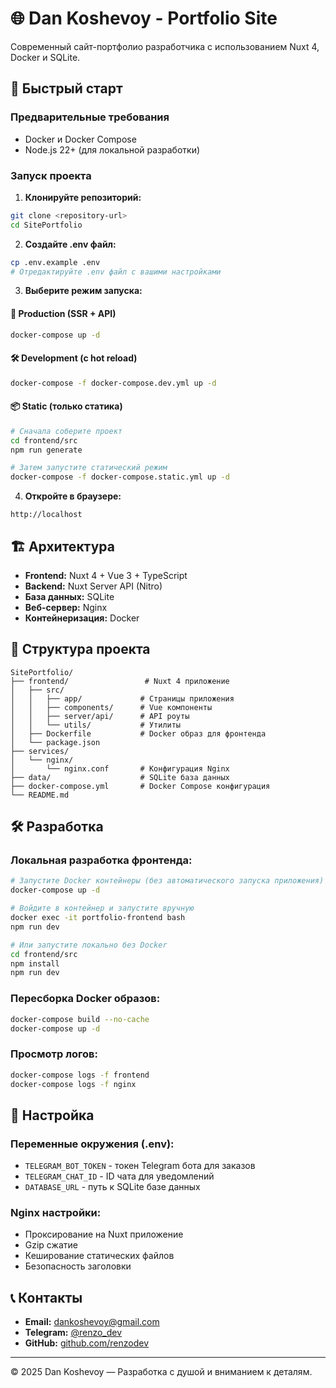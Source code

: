 # 🌐 Dan Koshevoy - Portfolio Site

Современный сайт-портфолио разработчика с использованием Nuxt 4, Docker и SQLite.

## 🚀 Быстрый старт

### Предварительные требования
- Docker и Docker Compose
- Node.js 22+ (для локальной разработки)

### Запуск проекта

1. **Клонируйте репозиторий:**
```bash
git clone <repository-url>
cd SitePortfolio
```

2. **Создайте .env файл:**
```bash
cp .env.example .env
# Отредактируйте .env файл с вашими настройками
```

3. **Выберите режим запуска:**

#### 🚀 Production (SSR + API)
```bash
docker-compose up -d
```

#### 🛠️ Development (с hot reload)
```bash
docker-compose -f docker-compose.dev.yml up -d
```

#### 📦 Static (только статика)
```bash
# Сначала соберите проект
cd frontend/src
npm run generate

# Затем запустите статический режим
docker-compose -f docker-compose.static.yml up -d
```

4. **Откройте в браузере:**
```
http://localhost
```

## 🏗️ Архитектура

- **Frontend:** Nuxt 4 + Vue 3 + TypeScript
- **Backend:** Nuxt Server API (Nitro)
- **База данных:** SQLite
- **Веб-сервер:** Nginx
- **Контейнеризация:** Docker

## 📁 Структура проекта

```
SitePortfolio/
├── frontend/                 # Nuxt 4 приложение
│   ├── src/
│   │   ├── app/             # Страницы приложения
│   │   ├── components/      # Vue компоненты
│   │   ├── server/api/      # API роуты
│   │   └── utils/           # Утилиты
│   ├── Dockerfile           # Docker образ для фронтенда
│   └── package.json
├── services/
│   └── nginx/
│       └── nginx.conf       # Конфигурация Nginx
├── data/                    # SQLite база данных
├── docker-compose.yml       # Docker Compose конфигурация
└── README.md
```

## 🛠️ Разработка

### Локальная разработка фронтенда:
```bash
# Запустите Docker контейнеры (без автоматического запуска приложения)
docker-compose up -d

# Войдите в контейнер и запустите вручную
docker exec -it portfolio-frontend bash
npm run dev

# Или запустите локально без Docker
cd frontend/src
npm install
npm run dev
```

### Пересборка Docker образов:
```bash
docker-compose build --no-cache
docker-compose up -d
```

### Просмотр логов:
```bash
docker-compose logs -f frontend
docker-compose logs -f nginx
```

## 🔧 Настройка

### Переменные окружения (.env):
- `TELEGRAM_BOT_TOKEN` - токен Telegram бота для заказов
- `TELEGRAM_CHAT_ID` - ID чата для уведомлений
- `DATABASE_URL` - путь к SQLite базе данных

### Nginx настройки:
- Проксирование на Nuxt приложение
- Gzip сжатие
- Кеширование статических файлов
- Безопасность заголовки

## 📞 Контакты

- **Email:** dankoshevoy@gmail.com
- **Telegram:** [@renzo_dev](https://t.me/renzo_pw)
- **GitHub:** [github.com/renzodev](https://github.com/Renzo-Dev)

---

© 2025 Dan Koshevoy — Разработка с душой и вниманием к деталям.
